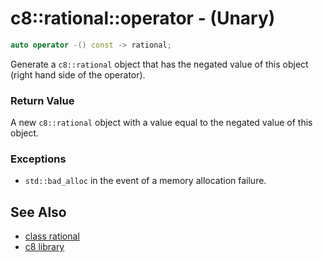 # c8::rational::operator - (Unary) #

```cpp
auto operator -() const -> rational;
```

Generate a `c8::rational` object that has the negated value of this object (right hand side of the operator).

### Return Value ###

A new `c8::rational` object with a value equal to the negated value of this object.

### Exceptions ###

* `std::bad_alloc` in the event of a memory allocation failure.

## See Also ##

* [class rational](c8_rational)
* [c8 library](c8)

